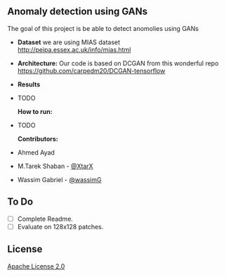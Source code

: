 **Anomaly detection using GANs**
----
The goal of this project is be able to detect anomolies using GANs

* **Dataset**
 we are using MIAS dataset  http://peipa.essex.ac.uk/info/mias.html


* **Architecture:**
Our code is based on DCGAN from this wonderful repo https://github.com/carpedm20/DCGAN-tensorflow
  
*  **Results**
* TODO

   **How to run:**
 * TODO
  
   **Contributors:**

* Ahmed Ayad
* M.Tarek Shaban  -  [@XtarX](github.com/xtarx)
* Wassim Gabriel - [@wassimG](github.com/wassimG)
  
## To Do
- [ ] Complete Readme.
- [ ] Evaluate on 128x128 patches.
## License

[Apache License 2.0](http://www.apache.org/licenses/LICENSE-2.0)
